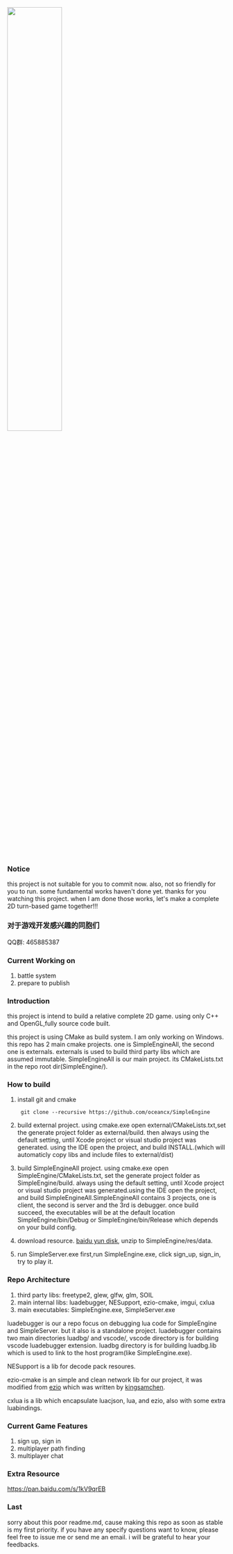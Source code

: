 
<img src="https://github.com/oceancx/SimpleEngine/blob/master/imgui.gif" width="50%" height="50%">

### Notice

this project is not suitable for you to commit now. also, not so friendly for you to run. some fundamental works haven't done yet. thanks for you watching this project. when I am done those works, let's make a complete 2D turn-based game together!!!

### 对于游戏开发感兴趣的同胞们

QQ群: 465885387

### Current Working on

1. battle system
2. prepare to publish

### Introduction

this project is intend to build a relative complete 2D game. using only C++ and OpenGL,fully source code built.

this project is using CMake as build system. I am only working on Windows. 
this repo has 2 main cmake projects. 
one is SimpleEngineAll, the second one is externals. 
externals is used to build third party libs which are assumed immutable.
SimpleEngineAll is our main project. its CMakeLists.txt in the repo root dir(SimpleEngine/).

### How to build

1. install git and cmake
		
		git clone --recursive https://github.com/oceancx/SimpleEngine

2. build external project. 
using cmake.exe open external/CMakeLists.txt,set the generate project folder as external/build. then always using the default setting, until Xcode project or visual studio project was generated. using the IDE open the project, and build INSTALL.(which will automaticly copy libs and include files to external/dist)

3. build SimpleEngineAll project.
using cmake.exe open SimpleEngine/CMakeLists.txt, set the generate project folder as SimpleEngine/build. always using the default setting, until Xcode project or visual studio project was generated.using the IDE open the project, and build SimpleEngineAll.SimpleEngineAll contains 3 projects, one is client, the second is server and the 3rd is debugger. once build succeed, the executables will be at the default location SimpleEngine/bin/Debug or SimpleEngine/bin/Release which depends on your build config.
	
4. download resource. [baidu yun disk](https://pan.baidu.com/s/1o7Gn0t8), unzip to SimpleEngine/res/data.

5. run SimpleServer.exe first,run SimpleEngine.exe, click sign_up, sign_in, try to play it.

### Repo Architecture
1. third party libs: freetype2, glew, glfw, glm, SOIL
2. main internal libs: luadebugger, NESupport, ezio-cmake, imgui, cxlua
3. main executables: SimpleEngine.exe, SimpleServer.exe

luadebugger is our a repo focus on debugging lua code for SimpleEngine and SimpleServer. but it also is a standalone project. luadebugger contains two main directories luadbg/ and vscode/, vscode directory is for building vscode luadebugger extension. luadbg directory is for building luadbg.lib which is used to link to the host program(like SimpleEngine.exe). 

NESupport is a lib for decode pack resoures.

ezio-cmake is an simple and clean network lib for our project, it was modified from [ezio](https://github.com/kingsamchen/ezio) which was written by [kingsamchen](https://github.com/kingsamchen).

cxlua is a lib which encapsulate luacjson, lua, and ezio, also with some extra luabindings.

### Current Game Features
1. sign up, sign in
2. multiplayer path finding
3. multiplayer chat


### Extra Resource

https://pan.baidu.com/s/1kV9qrEB


### Last

sorry about this poor readme.md, cause making this repo as soon as stable is my first priority. if you have any specify questions want to know, please feel free to issue me or send me an email. i will be grateful to hear your feedbacks.
